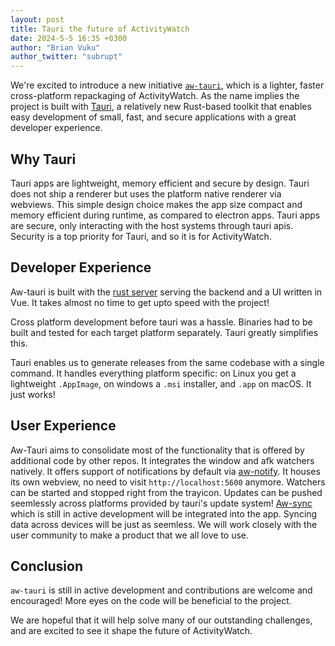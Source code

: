 ```yaml
---
layout: post
title: Tauri the future of ActivityWatch
date: 2024-5-5 16:35 +0300
author: "Brian Vuku"
author_twitter: "subrupt"
---
```


We're excited to introduce a new initiative [`aw-tauri`](http://github.com/ActivityWatch/aw-tauri), which is a lighter, faster cross-platform repackaging of ActivityWatch. As the name implies the project is built with [Tauri](https://tauri.app), a relatively new Rust-based toolkit that enables easy development of small, fast, and secure applications with a great developer experience.

## Why Tauri

Tauri apps are lightweight, memory efficient and secure by design. Tauri does not ship a renderer but uses the platform native renderer via webviews. This simple design choice makes the app size compact and memory efficient during runtime, as compared to electron apps. Tauri apps are secure, only interacting with the host systems through tauri apis. Security is a top priority for Tauri, and so it is for ActivityWatch.

## Developer Experience

Aw-tauri is built with the [rust server](https://github.com/ActivityWatch/aw-server-rust) serving the backend and a UI written in Vue. It takes almost no time to get upto speed with the project!

Cross platform development before tauri was a hassle. Binaries had to be built and tested for each target platform separately. Tauri greatly simplifies this.

Tauri enables us to generate releases from the same codebase with a single command. It handles everything platform specific: on Linux you get a lightweight `.AppImage`, on windows a `.msi` installer, and `.app` on macOS. It just works!

## User Experience

Aw-Tauri aims to consolidate most of the functionality that is offered by additional code by other repos. It integrates the window and afk watchers natively. It offers support of notifications by default via [aw-notify](https://github.com/ActivityWatch/aw-notify). It houses its own webview, no need to visit ```http://localhost:5600``` anymore. Watchers can be started and stopped right from the trayicon. Updates can be pushed seemlessly across platforms provided by tauri's update system! [Aw-sync](https://github.com/ActivityWatch/aw-server-rust/tree/c056e50646b45070c330de8a6dbd14042b3455e4/aw-sync) which is still in active development will be integrated into the app. Syncing data across devices will be just as seemless. We will work closely with the user community to make a product that we all love to use.

## Conclusion

`aw-tauri` is still in active development and contributions are welcome and encouraged! More eyes on the code will be beneficial to the project.

We are hopeful that it will help solve many of our outstanding challenges, and are excited to see it shape the future of ActivityWatch.
